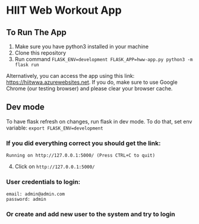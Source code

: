 # HIIT Web Workout App

## To Run The App

1. Make sure you have python3 installed in your machine
2. Clone this repository 
3. Run command `FLASK_ENV=development FLASK_APP=hww-app.py python3 -m flask run`

Alternatively, you can access the app using this link: https://hiitwwa.azurewebsites.net.
If you do, make sure to use Google Chrome (our testing browser) and please clear your browser cache.

## Dev mode
To have flask refresh on changes, run flask in dev mode. To do that, set env variable:
`export FLASK_ENV=development`

### If you did everything correct you should get the link:


  
  `Running on http://127.0.0.1:5000/ (Press CTRL+C to quit)`
  
  
  
 4. Click on `http://127.0.0.1:5000/` 
 
 ### User credentials to login:
 ```
 email: admin@admin.com
 password: admin
 ```
 ### Or create and add new user to the system and try to login
